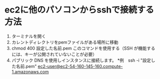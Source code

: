 # ec2に他のパソコンからsshで接続する方法
1. ターミナルを開く
2. カレントディレクトリをpemファイルがある場所に移動
3. chmod 400 設定した名前.pem このコマンドを使用する（SSH が機能するには、キーが公開されていないことが必要）
4. パブリック DNS を使用しインスタンスに接続します。
*例　ssh -i "設定した名前.pem" ec2-user@ec2-54-160-145-160.compute-1.amazonaws.com






